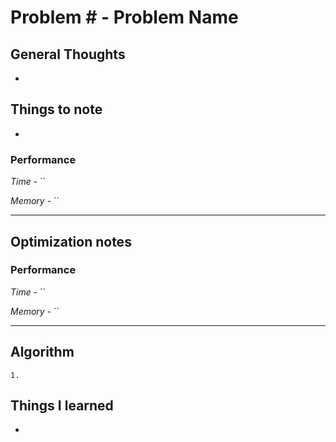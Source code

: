 # Problem # - Problem Name

## General Thoughts
- 

## Things to note
- 

### Performance

*Time* - ``

*Memory* - ``

---

## Optimization notes

### Performance

*Time* - ``

*Memory* - ``

---

## Algorithm
```
1. 
```
## Things I learned
- 